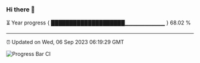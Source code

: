 ### Hi there 👋

⏳ Year progress { ████████████████████▁▁▁▁▁▁▁▁▁▁ } 68.02 %

---

⏰ Updated on Wed, 06 Sep 2023 06:19:29 GMT

![Progress Bar CI](https://github.com/liununu/liununu/workflows/Progress%20Bar%20CI/badge.svg)

